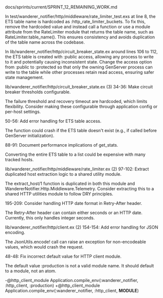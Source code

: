 docs/sprints/current/SPRINT_12_REMAINING_WORK.md

In test/wanderer_notifier/http/middleware/rate_limiter_test.exs at line 8, the
ETS table name is hardcoded as :http_rate_limiter_buckets. To fix this, remove
the hardcoded value and instead call a function or use a module attribute from
the RateLimiter module that returns the table name, such as
RateLimiter.table_name(). This ensures consistency and avoids duplication of the
table name across the codebase.

In lib/wanderer_notifier/http/circuit_breaker_state.ex around lines 106 to 112,
the ETS table is created with :public access, allowing any process to write to
it and potentially causing inconsistent state. Change the access option from
:public to :protected so that only the owning GenServer process can write to the
table while other processes retain read access, ensuring safer state management.


lib/wanderer_notifier/http/circuit_breaker_state.ex (3)
34-36: Make circuit breaker thresholds configurable.

The failure threshold and recovery timeout are hardcoded, which limits flexibility. Consider making these configurable through application config or per-host settings.

50-56: Add error handling for ETS table access.

The function could crash if the ETS table doesn't exist (e.g., if called before GenServer initialization).

88-91: Document performance implications of get_stats.

Converting the entire ETS table to a list could be expensive with many tracked hosts.

lib/wanderer_notifier/http/middleware/rate_limiter.ex (2)
97-102: Extract duplicated host extraction logic to a shared utility module.

The extract_host/1 function is duplicated in both this module and WandererNotifier.Http.Middleware.Telemetry. Consider extracting this to a shared HTTP utilities module to follow DRY principles.

195-209: Consider handling HTTP date format in Retry-After header.

The Retry-After header can contain either seconds or an HTTP date. Currently, this only handles integer seconds.

lib/wanderer_notifier/http/client.ex (2)
154-154: Add error handling for JSON encoding.

The JsonUtils.encode! call can raise an exception for non-encodeable values, which would crash the request.

48-48: Fix incorrect default value for HTTP client module.

The default value :production is not a valid module name. It should default to a module, not an atom.

-@http_client_module Application.compile_env(:wanderer_notifier, :http_client, :production)
+@http_client_module Application.compile_env(:wanderer_notifier, :http_client, __MODULE__)